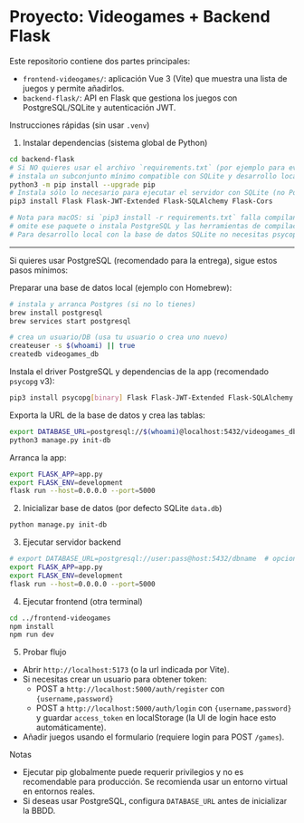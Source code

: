# Proyecto: Videogames + Backend Flask

Este repositorio contiene dos partes principales:
- `frontend-videogames/`: aplicación Vue 3 (Vite) que muestra una lista de juegos y permite añadirlos.
- `backend-flask/`: API en Flask que gestiona los juegos con PostgreSQL/SQLite y autenticación JWT.

Instrucciones rápidas (sin usar `.venv`)

1) Instalar dependencias (sistema global de Python)

```bash
cd backend-flask
# Si NO quieres usar el archivo `requirements.txt` (por ejemplo para evitar compilar psycopg2)
# instala un subconjunto mínimo compatible con SQLite y desarrollo local:
python3 -m pip install --upgrade pip
# Instala sólo lo necesario para ejecutar el servidor con SQLite (no PostgreSQL):
pip3 install Flask Flask-JWT-Extended Flask-SQLAlchemy Flask-Cors

# Nota para macOS: si `pip3 install -r requirements.txt` falla compilando `psycopg2-binary`,
# omite ese paquete o instala PostgreSQL y las herramientas de compilación necesarias.
# Para desarrollo local con la base de datos SQLite no necesitas psycopg2.
```

---

Si quieres usar PostgreSQL (recomendado para la entrega), sigue estos pasos mínimos:

Preparar una base de datos local (ejemplo con Homebrew):

```bash
# instala y arranca Postgres (si no lo tienes)
brew install postgresql
brew services start postgresql

# crea un usuario/DB (usa tu usuario o crea uno nuevo)
createuser -s $(whoami) || true
createdb videogames_db
```

Instala el driver PostgreSQL y dependencias de la app (recomendado `psycopg` v3):

```bash
pip3 install psycopg[binary] Flask Flask-JWT-Extended Flask-SQLAlchemy Flask-Cors
```

Exporta la URL de la base de datos y crea las tablas:

```bash
export DATABASE_URL=postgresql://$(whoami)@localhost:5432/videogames_db
python3 manage.py init-db
```

Arranca la app:

```bash
export FLASK_APP=app.py
export FLASK_ENV=development
flask run --host=0.0.0.0 --port=5000
```

2) Inicializar base de datos (por defecto SQLite `data.db`)

```bash
python manage.py init-db
```

3) Ejecutar servidor backend

```bash
# export DATABASE_URL=postgresql://user:pass@host:5432/dbname  # opcional
export FLASK_APP=app.py
export FLASK_ENV=development
flask run --host=0.0.0.0 --port=5000
```

4) Ejecutar frontend (otra terminal)

```bash
cd ../frontend-videogames
npm install
npm run dev
```

5) Probar flujo

- Abrir `http://localhost:5173` (o la url indicada por Vite).
- Si necesitas crear un usuario para obtener token:
  - POST a `http://localhost:5000/auth/register` con `{username,password}`
  - POST a `http://localhost:5000/auth/login` con `{username,password}` y guardar `access_token` en localStorage (la UI de login hace esto automáticamente).
- Añadir juegos usando el formulario (requiere login para POST `/games`).

Notas
- Ejecutar pip globalmente puede requerir privilegios y no es recomendable para producción. Se recomienda usar un entorno virtual en entornos reales.
- Si deseas usar PostgreSQL, configura `DATABASE_URL` antes de inicializar la BBDD.
